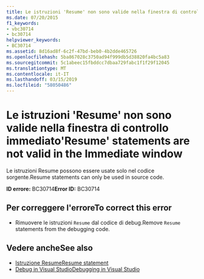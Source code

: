 ```yaml
---
title: Le istruzioni 'Resume' non sono valide nella finestra di controllo immediato
ms.date: 07/20/2015
f1_keywords:
- vbc30714
- bc30714
helpviewer_keywords:
- BC30714
ms.assetid: 8d16ad8f-6c2f-47bd-beb0-4b2dde465726
ms.openlocfilehash: 5ba867028c3750ad94f999db5d38820fa4bc5a83
ms.sourcegitcommit: 5c1abeec15fbddcc7dbaa729fabc1f1f29f12045
ms.translationtype: MT
ms.contentlocale: it-IT
ms.lasthandoff: 03/15/2019
ms.locfileid: "58050486"
---
```

# <a name="resume-statements-are-not-valid-in-the-immediate-window"></a><span data-ttu-id="342ce-102">Le istruzioni 'Resume' non sono valide nella finestra di controllo immediato</span><span class="sxs-lookup"><span data-stu-id="342ce-102">'Resume' statements are not valid in the Immediate window</span></span>
<span data-ttu-id="342ce-103">Le istruzioni Resume possono essere usate solo nel codice sorgente.</span><span class="sxs-lookup"><span data-stu-id="342ce-103">Resume statements can only be used in source code.</span></span>  
  
 <span data-ttu-id="342ce-104">**ID errore:** BC30714</span><span class="sxs-lookup"><span data-stu-id="342ce-104">**Error ID:** BC30714</span></span>  
  
## <a name="to-correct-this-error"></a><span data-ttu-id="342ce-105">Per correggere l'errore</span><span class="sxs-lookup"><span data-stu-id="342ce-105">To correct this error</span></span>  
  
-   <span data-ttu-id="342ce-106">Rimuovere le istruzioni `Resume` dal codice di debug.</span><span class="sxs-lookup"><span data-stu-id="342ce-106">Remove `Resume` statements from the debugging code.</span></span>  
  
## <a name="see-also"></a><span data-ttu-id="342ce-107">Vedere anche</span><span class="sxs-lookup"><span data-stu-id="342ce-107">See also</span></span>

- [<span data-ttu-id="342ce-108">Istruzione Resume</span><span class="sxs-lookup"><span data-stu-id="342ce-108">Resume statement</span></span>](~/docs/visual-basic/language-reference/statements/resume-statement.md)
- [<span data-ttu-id="342ce-109">Debug in Visual Studio</span><span class="sxs-lookup"><span data-stu-id="342ce-109">Debugging in Visual Studio</span></span>](/visualstudio/debugger/debugging-in-visual-studio)
